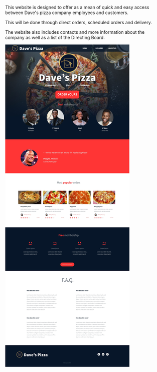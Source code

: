 This website is designed to offer as a mean of quick and easy access between Dave's pizza company employees and customers.

This will be done through direct orders, scheduled orders and delivery.

The website also includes contacts and more information about the company as well as a list of the Directing Board.

![Dave's pizza homepage](../html_advanced/Images/Dave's%20pizza%20home%20page.jpg)

